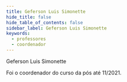 ```yaml
---
title: Geferson Luis Simonette	
hide_title: false
hide_table_of_contents: false
sidebar_label: Geferson Luis Simonette	
keywords:
  - professores
  - coordenador
---
```


Geferson Luis Simonette	

Foi o coordenador do curso da pós até 11/2021.